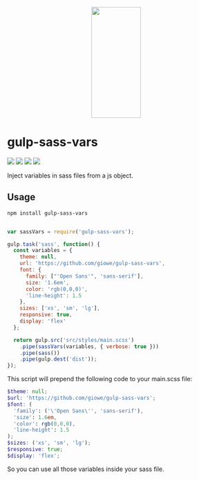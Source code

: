 <p align="center">
  <a href="http://gulpjs.com">
    <img height="257" width="114" src="https://raw.githubusercontent.com/gulpjs/artwork/master/gulp-2x.png">
  </a>
</p>

# gulp-sass-vars

<div>
	<a href="https://www.npmjs.com/package/slush-aws-lambda"><img src='http://img.shields.io/npm/v/gulp-sass-vars.svg?style=flat'></a>
	<a href="https://www.npmjs.com/package/slush-aws-lambda"><img src='https://img.shields.io/npm/dm/gulp-sass-vars.svg?style=flat-square'></a>
	<a href="https://david-dm.org/giowe/gulp-sass-vars"><img src='https://david-dm.org/giowe/gulp-sass-vars.svg'></a>
	<a href="https://www.youtube.com/watch?v=Sagg08DrO5U"><img src='http://img.shields.io/badge/gandalf-approved-61C6FF.svg'></a>
</div>

Inject variables in sass files from a js object.

## Usage

``` bash
npm install gulp-sass-vars
```

```js

var sassVars = require('gulp-sass-vars');

gulp.task('sass', function() {
  const variables = {
    theme: null,
    url: 'https://github.com/giowe/gulp-sass-vars',
    font: {
      family: ["'Open Sans'", 'sans-serif'],
      size: '1.6em',
      color: 'rgb(0,0,0)',
      'line-height': 1.5
    },
    sizes: ['xs', 'sm', 'lg'],
    responsive: true,
    display: 'flex'
  };

  return gulp.src('src/styles/main.scss')
    .pipe(sassVars(variables, { verbose: true }))
    .pipe(sass())
    .pipe(gulp.dest('dist'));
});
```

This script will prepend the following code to your main.scss file:

```scss
$theme: null;
$url: 'https://github.com/giowe/gulp-sass-vars';
$font: (
  'family': ('\'Open Sans\'', 'sans-serif'),
  'size': 1.6em,
  'color': rgb(0,0,0),
  'line-height': 1.5
);
$sizes: ('xs', 'sm', 'lg');
$responsive: true;
$display: 'flex';
```

So you can use all those variables inside your sass file.
